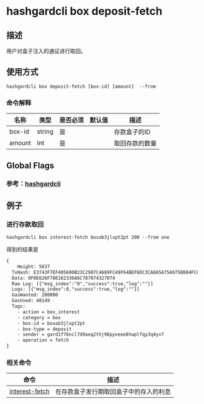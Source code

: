 # hashgardcli box deposit-fetch

## 描述
用户对盒子注入的通证进行取回。



## 使用方式
```shell
hashgardcli box deposit-fetch [box-id] [amount]  --from 
```



### 命令解释

| 名称   | 类型   | 是否必须 | 默认值 | 描述           |
| ------ | ------ | -------- | ------ | -------------- |
| box-id | string | 是       |        | 存款盒子的ID   |
| amount | Int    | 是       |        | 取回存款的数量 |



## Global Flags

 ### 参考：[hashgardcli](../README.md)

## 例子
### 进行存款取回

```
hashgardcli box interest-fetch boxab3jlxpt2pt 200 --from one 
```



得到的结果是

```txt
{
    Height: 5037
  TxHash: E3743F7EF405600B23C2987C4689FC49F64BEF6DC3CA8A5A75A975B084FCCEE5
  Data: 0F0E626F786162336A6C787074327074
  Raw Log: [{"msg_index":"0","success":true,"log":""}]
  Logs: [{"msg_index":0,"success":true,"log":""}]
  GasWanted: 200000
  GasUsed: 48149
  Tags: 
    - action = box_interest
    - category = box
    - box-id = boxab3jlxpt2pt
    - box-type = deposit
    - sender = gard1f76ncl7d9aeq2thj98pyveee8twplfqy3q4yv7
    - operation = fetch
}
```



### 相关命令

| 命令                                | 描述                                   |
| ----------------------------------- | -------------------------------------- |
| [interest-fetch](interest-fetch.md) | 在存款盒子发行期取回盒子中的存入的利息 |



